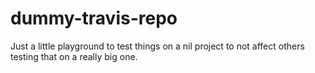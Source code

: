 dummy-travis-repo
=================
Just a little playground to test things on a nil project to not affect others testing that on a really big one.
